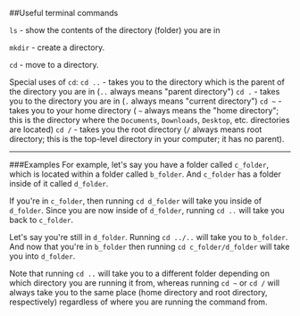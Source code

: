 ##Useful terminal commands

`ls` - show the contents of the directory (folder) you are in

`mkdir` - create a directory.

`cd` - move to a directory.

Special uses of `cd`:
`cd ..` - takes you to the directory which is the parent of the directory you are in (`..` always means "parent directory")
`cd .` - takes you to the directory you are in (`.` always means "current directory")
`cd ~` - takes you to your home directory ( `~` always means the "home directory"; this is the directory where the `Documents`, `Downloads`, `Desktop`, etc. directories are located)
`cd /` - takes you the root directory (`/` always means root directory; this is the top-level directory in your computer; it has no parent).


------------

###Examples
For example, let's say you have a folder called `c_folder`, which is located within a folder called `b_folder`. And `c_folder` has a folder inside of it called `d_folder`.

If you're in `c_folder`, then running `cd d_folder` will take you inside of `d_folder`. Since you are now inside of `d_folder`, running `cd ..` will take you back to `c_folder`.

Let's say you're still in `d_folder`. Running `cd ../..` will take you to `b_folder`. And now that you're in `b_folder` then running `cd c_folder/d_folder` will take you into `d_folder`. 

Note that running `cd ..` will take you to a different folder depending on which directory you are running it from, whereas running `cd ~` or `cd /` will always take you to the same place (home directory and root directory, respectively) regardless of where you are running the command from.
